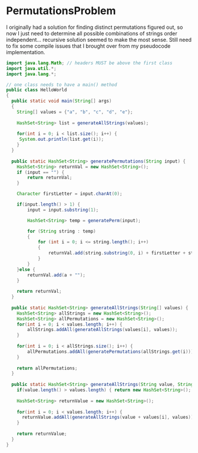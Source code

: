 # PermutationsProblem

I originally had a solution for finding distinct permutations figured out, so now I just need to determine all possible combinations
of strings order independent... recursive solution seemed to make the most sense. Still need to fix some compile issues that I brought
over from my pseudocode implementation.

```java
import java.lang.Math; // headers MUST be above the first class
import java.util.*;
import java.lang.*;

// one class needs to have a main() method
public class HelloWorld
{
  public static void main(String[] args)
  {
    String[] values = {"a", "b", "c", "d", "e"};
    
    HashSet<String> list = generateAllStrings(values);
    
    for(int i = 0; i < list.size(); i++) {
     System.out.println(list.get(i)); 
    }
  }
  
  public static HashSet<String> generatePermutations(String input) {
    HashSet<String> returnVal = new HashSet<String>();
    if (input == "") {
    	return returnVal;
    }

    Character firstLetter = input.charAt(0);

    if(input.length() > 1) {
        input = input.substring(1);

        HashSet<String> temp = generatePerm(input);

        for (String string : temp)
        {
            for (int i = 0; i <= string.length(); i++)
            {
                returnVal.add(string.substring(0, i) + firstLetter + string.substring(i));
            }
        }
    }else {
        returnVal.add(a + "");
    }
    
    return returnVal;
  }
  
  public static HashSet<String> generateAllStrings(String[] values) {
    HashSet<String> allStrings = new HashSet<String>();
    HashSet<String> allPermutations = new HashSet<String>();
    for(int i = 0; i < values.length; i++) {
    	allStrings.addAll(generateAllStrings(values[i], values)); 
    }
    
    for(int i = 0; i < allStrings.size(); i++) {
     	allPermutations.addAll(generatePermutations(allStrings.get(i)));
    }
    
    return allPermutations;
  }
  
  public static HashSet<String> generateAllStrings(String value, String[] values) {
    if(value.length() > values.length) { return new HashSet<String>(); }
    
    HashSet<String> returnValue = new HashSet<String>();
    
    for(int i = 0; i < values.length; i++) {
      returnValue.addAll(generateAllStrings(value + values[i], values));
    }
    
    return returnValue;
  }
}
```
